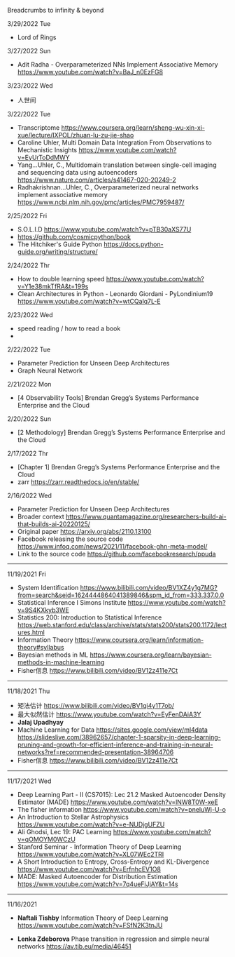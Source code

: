 Breadcrumbs to infinity &amp; beyond

3/29/2022 Tue
* Lord of Rings


3/27/2022 Sun
* Adit Radha - Overparameterized NNs Implement Associative Memory https://www.youtube.com/watch?v=BaJ_n0EzFG8

3/23/2022 Wed
* 人世间


3/22/2022 Tue
* Transcriptome https://www.coursera.org/learn/sheng-wu-xin-xi-xue/lecture/IXPOL/zhuan-lu-zu-jie-shao
* Caroline Uhler, Multi Domain Data Integration From Observations to Mechanistic Insights https://www.youtube.com/watch?v=EyUrToDdMWY
* Yang...Uhler, C., Multidomain translation between single-cell imaging and sequencing data using autoencoders https://www.nature.com/articles/s41467-020-20249-2
* Radhakrishnan...Uhler, C., Overparameterized neural networks implement associative memory https://www.ncbi.nlm.nih.gov/pmc/articles/PMC7959487/


2/25/2022 Fri
* S.O.L.I.D https://www.youtube.com/watch?v=pTB30aXS77U
* https://github.com/cosmicpython/book
* The Hitchiker's Guide Python https://docs.python-guide.org/writing/structure/

2/24/2022 Thr
* How to double learning speed https://www.youtube.com/watch?v=Y1e38mkTfRA&t=199s
* Clean Architectures in Python - Leonardo Giordani - PyLondinium19 https://www.youtube.com/watch?v=wtCQalq7L-E

2/23/2022 Wed
* speed reading / how to read a book
* 

2/22/2022 Tue
* Parameter Prediction for Unseen Deep Architectures
* Graph Neural Network

2/21/2022 Mon
* [4 Observability Tools] Brendan Gregg’s Systems Performance Enterprise and the Cloud

2/20/2022 Sun
* [2 Methodology] Brendan Gregg’s Systems Performance Enterprise and the Cloud


2/17/2022 Thr
* [Chapter 1] Brendan Gregg’s Systems Performance Enterprise and the Cloud
* zarr https://zarr.readthedocs.io/en/stable/



2/16/2022 Wed
* Parameter Prediction for Unseen Deep Architectures
* Broader context https://www.quantamagazine.org/researchers-build-ai-that-builds-ai-20220125/
* Original paper https://arxiv.org/abs/2110.13100
* Facebook releasing the source code https://www.infoq.com/news/2021/11/facebook-ghn-meta-model/
* Link to the source code https://github.com/facebookresearch/ppuda


---------------
11/19/2021 Fri
* System Identification https://www.bilibili.com/video/BV1XZ4y1g7MG?from=search&seid=1624444864041389846&spm_id_from=333.337.0.0
* Statistical Inference I Simons Institute https://www.youtube.com/watch?v=9S4KXkyb3WE
* Statistics 200: Introduction to Statistical Inference https://web.stanford.edu/class/archive/stats/stats200/stats200.1172/lectures.html
* Information Theory https://www.coursera.org/learn/information-theory#syllabus
* Bayesian methods in ML https://www.coursera.org/learn/bayesian-methods-in-machine-learning
* Fisher信息 https://www.bilibili.com/video/BV12z411e7Ct
-----------
11/18/2021 Thu
* 矩法估计 https://www.bilibili.com/video/BV1qi4y1T7ob/
* 最大似然估计 https://www.youtube.com/watch?v=EyFenDAiA3Y
* **Jalaj Upadhyay** 
* Machine Learning for Data https://sites.google.com/view/ml4data
  https://slideslive.com/38962657/chapter-1-sparsity-in-deep-learning-pruning-and-growth-for-efficient-inference-and-training-in-neural-networks?ref=recommended-presentation-38964706
* Fisher信息 https://www.bilibili.com/video/BV12z411e7Ct

-----------
11/17/2021 Wed
 * Deep Learning Part - II (CS7015): Lec 21.2 Masked Autoencoder Density Estimator (MADE)
   https://www.youtube.com/watch?v=lNW8T0W-xeE
 * The fisher information
   https://www.youtube.com/watch?v=pneluWj-U-o
 * An Introduction to Stellar Astrophysics
   https://www.youtube.com/watch?v=e-NUDjgUFZU
 * Ali Ghodsi, Lec 19: PAC Learning
   https://www.youtube.com/watch?v=qOMOYM0WCzU
 * Stanford Seminar - Information Theory of Deep Learning
   https://www.youtube.com/watch?v=XL07WEc2TRI
 * A Short Introduction to Entropy, Cross-Entropy and KL-Divergence
   https://www.youtube.com/watch?v=ErfnhcEV1O8
 * MADE: Masked Autoencoder for Distribution Estimation
   https://www.youtube.com/watch?v=7q4ueFiJjAY&t=14s
   
   

---------
11/16/2021 
  * **Naftali Tishby** Information Theory of Deep Learning
    https://www.youtube.com/watch?v=FSfN2K3tnJU

  * **Lenka Zdeborova**
    Phase transition in regression and simple neural networks
    https://av.tib.eu/media/46451
